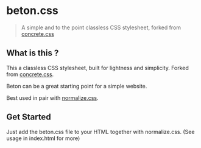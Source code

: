 # beton.css

> A simple and to the point classless CSS stylesheet, forked from [concrete.css](concrete.style)

## What is this ?

This a classless CSS stylesheet, built for lightness and simplicity. Forked from [concrete.css](concrete.style).

Beton can be a great starting point for a simple website.
 
Best used in pair with [normalize.css](https://necolas.github.io/normalize.css/).

## Get Started

Just add the beton.css file to your HTML together with normalize.css. (See usage in index.html for more)

